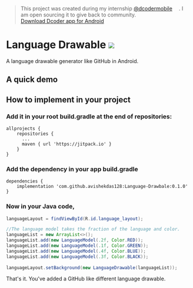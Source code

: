 > This project was created during my internship <a href="https://dcoder.tech/" target="_blank">@dcodermobile</a>
<kbd><img src="https://play-lh.googleusercontent.com/PWUsRLZ8fawBOdTjMrSWwa6-EBpzOguNIlvqxepMRFmBD8eTq8UPGj2241I2qFF1Eg=s360-rw" width="14" height="14" /></kbd>.
I am open sourcing it to give back to community. 
> <br/><a href="https://play.google.com/store/apps/details?id=com.paprbit.dcoder" target="_blank">Download Dcoder app for Android</a>

# Language Drawable [![](https://jitpack.io/v/avishekdas128/Language-Drawbale.svg)](https://jitpack.io/#avishekdas128/Language-Drawbale)
A language drawable generator like GitHub in Android.

## A quick demo


## How to implement in your project
### Add it in your root build.gradle at the end of repositories:
```
allprojects {
    repositories {
      ...
      maven { url 'https://jitpack.io' }
    }
}
```
### Add the dependency in your app build.gradle
```
dependencies {
	implementation 'com.github.avishekdas128:Language-Drawbale:0.1.0'
}
```
### Now in your Java code,
```JAVA
languageLayout = findViewById(R.id.language_layout);

//The language model takes the fraction of the language and color.
languageList = new ArrayList<>();
languageList.add(new LanguageModel(.2f, Color.RED));
languageList.add(new LanguageModel(.1f, Color.GREEN));
languageList.add(new LanguageModel(.4f, Color.BLUE));
languageList.add(new LanguageModel(.3f, Color.BLACK));
  
languageLayout.setBackground(new LanguageDrawable(languageList));
```

That's it. You've added a GitHub like different language drawable.
